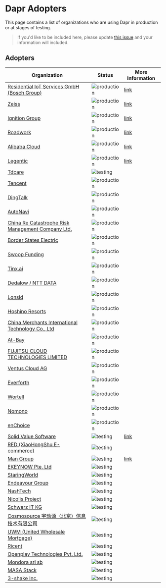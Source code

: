# Dapr Adopters

This page contains a list of organizations who are using Dapr in production or at stages of testing.

>If you'd like to be included here, please update [this issue](https://github.com/dapr/dapr/issues/3169) and your information will included. 

## Adopters

| Organization | Status | More Information
| ------------ | ---------| ---------------|
| [Residential IoT Services GmbH (Bosch Group)](https://www.home-connect-plus.com/global/en/) |  ![production](https://img.shields.io/badge/-production-blue?style=flat) | [link](https://customers.microsoft.com/en-us/story/1435725395247777374-bosch-builds-smart-homes-using-dapr-azure)|
| [Zeiss](https://www.zeiss.com/) |  ![production](https://img.shields.io/badge/-production-blue?style=flat) | [link](https://customers.microsoft.com/en-us/story/1336089737047375040-zeiss-accelerates-cloud-first-development-on-azure-and-streamlines-order-processing)|
| [Ignition Group](https://www.ignitiongroup.co.za/) | ![production](https://img.shields.io/badge/-production-blue?style=flat) | [link](https://customers.microsoft.com/en-us/story/1335733425802443016-ignition-group-speeds-development-and-payment-processing-using-dapr-and-azure)|
| [Roadwork](https://roadwork.io/) | ![production](https://img.shields.io/badge/-production-blue?style=flat) |[link](https://blog.dapr.io/posts/2021/02/09/running-dapr-in-production-at-roadwork/)|
| [Alibaba Cloud](https://us.alibabacloud.com/en) | ![production](https://img.shields.io/badge/-production-blue?style=flat)  | [link](https://blog.dapr.io/posts/2021/03/19/how-alibaba-is-using-dapr/)|
| [Legentic](https://legentic.com/) | ![production](https://img.shields.io/badge/-production-blue?style=flat)  | [link](https://www.youtube.com/watch?v=Mn0vjMMktGA&list=PLcip_LgkYwzsScB3DsMu1BLdcxys-OaFi&index=7&ab_channel=Dapr)|
| [Tdcare](http://www.tdcare.cn/) | ![testing](https://img.shields.io/badge/-production-blue?style=flat) |
| [Tencent](https://www.tencent.com) | ![production](https://img.shields.io/badge/-production-blue?style=flat) |
| [DingTalk](https://www.dingtalk.com) | ![production](https://img.shields.io/badge/-production-blue?style=flat) |
| [AutoNavi](https://mobile.amap.com/) | ![production](https://img.shields.io/badge/-production-blue?style=flat) |
| [China Re Catastrophe Risk Management Company Ltd.](https://www.chinarecrm.com.cn/zhzjz/622292/index.html/) | ![production](https://img.shields.io/badge/-production-blue?style=flat) |
| [Border States Electric](https://borderstates.com/) | ![production](https://img.shields.io/badge/-production-blue?style=flat) |
| [Swoop Funding](https://www.swoopfunding.com/) | ![production](https://img.shields.io/badge/-production-blue?style=flat) |
| [Tinx.ai](https://tinx.ai/) | ![production](https://img.shields.io/badge/-production-blue?style=flat) |
| [Dedalow / NTT DATA](https://dedalow.com/) | ![production](https://img.shields.io/badge/-production-blue?style=flat) |
| [Lonsid](https://www.lonsid.cn/) | ![production](https://img.shields.io/badge/-production-blue?style=flat) |
| [Hoshino Resorts](https://www.hoshinoresorts.com/) | ![production](https://img.shields.io/badge/-production-blue?style=flat) |
| [China Merchants International Technology Co., Ltd](https://www.cmit1872.com/) | ![production](https://img.shields.io/badge/-production-blue?style=flat) |
| [At-Bay](https://www.at-bay.com/) | ![production](https://img.shields.io/badge/-production-blue?style=flat) |
| [FUJITSU CLOUD TECHNOLOGIES LIMITED](https://fjct.fujitsu.com/) | ![production](https://img.shields.io/badge/-production-blue?style=flat) |
| [Ventus Cloud AG](https://ventuscloud.eu) | ![production](https://img.shields.io/badge/-production-blue?style=flat) |
| [Everforth](https://everforth.co.jp/) | ![production](https://img.shields.io/badge/-production-blue?style=flat) |
| [Wortell](https://www.wortell.nl) | ![production](https://img.shields.io/badge/-production-blue?style=flat) |
| [Nomono](https://nomono.co/) | ![production](https://img.shields.io/badge/-production-blue?style=flat) |
| [enChoice](https://www.enchoice.com) | ![production](https://img.shields.io/badge/-production-blue?style=flat) |
| [Solid Value Software](https://dotnetsilverlightprism.wordpress.com/2021/05/03/discover-dapr-the-dapr-mesh-and-a-net-code-sample/) | ![testing](https://img.shields.io/badge/development%20&%20testing-green?style=flat) | [link](https://dotnetsilverlightprism.wordpress.com/2021/05/03/discover-dapr-the-dapr-mesh-and-a-net-code-sample/) |
| [RED (XiaoHongShu E-commerce)](https://www.xiaohongshu.com/protocols/about?language=en-US) | ![testing](https://img.shields.io/badge/-development%20&%20testing-green?style=flat) |
| [Man Group](https://www.man.com/) | ![testing](https://img.shields.io/badge/-development%20&%20testing-green?style=flat) | [link](https://www.youtube.com/watch?v=hEKlsyRFtzI&list=PLcip_LgkYwzsScB3DsMu1BLdcxys-OaFi&index=4&t=12s&ab_channel=Dapr)|
| [EKEYNOW Pte. Ltd](https://www.ekeynow.com/) | ![testing](https://img.shields.io/badge/-development%20&%20testing-green?style=flat) |
| [StaringWorld](http://www.staringworld.com/) | ![testing](https://img.shields.io/badge/-development%20&%20testing-green?style=flat) |
| [Endeavour Group](https://endeavourgroup.com.au/) | ![testing](https://img.shields.io/badge/-development%20&%20testing-green?style=flat) |
| [NashTech](https://nashtechglobal.com/) | ![testing](https://img.shields.io/badge/-development%20&%20testing-green?style=flat) |
| [Nicolis Project](https://www.nicolisproject.com/) | ![testing](https://img.shields.io/badge/-development%20&%20testing-green?style=flat) |
| [Schwarz IT KG](https://it.schwarz) | ![testing](https://img.shields.io/badge/-development%20&%20testing-green?style=flat) |
| [Cosmosource 宇动源（北京）信息技术有限公司](http://cosmosource.com/) | ![testing](https://img.shields.io/badge/-development%20&%20testing-green?style=flat) |
| [UWM (United Wholesale Mortgage)](https://www.uwm.com/) | ![testing](https://img.shields.io/badge/-development%20&%20testing-green?style=flat) |
| [Ricent](http://www.ricent.com/) | ![testing](https://img.shields.io/badge/-development%20&%20testing-green?style=flat) |
| [Openplay Technologies Pvt. Ltd.](https://www.openplaytech.com/) | ![testing](https://img.shields.io/badge/-development%20&%20testing-green?style=flat) |
| [Mondora srl sb](https://mondora.com/) | ![testing](https://img.shields.io/badge/-development%20&%20testing-green?style=flat) |
| [MASA Stack](https://github.com/masastack) | ![testing](https://img.shields.io/badge/-development%20&%20testing-green?style=flat) |
| [3-shake Inc.](https://3-shake.com/) | ![testing](https://img.shields.io/badge/-development%20&%20testing-green?style=flat) |
